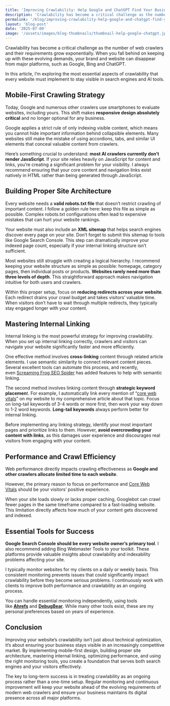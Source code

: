 ```yaml
---
title: 'Improving Crawlability: Help Google and ChatGPT Find Your Business Website'
description: 'Crawlability has become a critical challenge as the number of web crawlers and their requirements grow exponentially. Learn how to optimize for Google and AI crawlers.'
permalink: '/blog/improving-crawlability-help-google-and-chatgpt-find-your-business-website/'
layout: 'blog-post'
date: '2025-07-09'
image: '/assets/images/blog-thumbnails/thumbnail-help-google-chatgpt.jpg'
---
```


Crawlability has become a critical challenge as the number of web crawlers and their requirements grow exponentially. When you fall behind on keeping up with these evolving demands, your brand and website can disappear from major platforms, such as Google, Bing and ChatGPT.

In this article, I’m exploring the most essential aspects of crawlability that every website must implement to stay visible in search engines and AI tools.

## **Mobile-First Crawling Strategy**

Today, Google and numerous other crawlers use smartphones to evaluate websites, including yours. This shift makes **responsive design absolutely critical** and no longer optional for any business.

Google applies a strict rule of only indexing visible content, which means you cannot hide important information behind collapsible elements. Many websites still make the mistake of using accordions, tabs, and similar UI elements that conceal valuable content from crawlers.

Here’s something crucial to understand: **most AI crawlers currently don’t render JavaScript**. If your site relies heavily on JavaScript for content and links, you’re creating a significant problem for your visibility. I always recommend ensuring that your core content and navigation links exist natively in HTML rather than being generated through JavaScript.

## **Building Proper Site Architecture**

Every website needs a **valid robots.txt file** that doesn’t restrict crawling of important content. I follow a golden rule here: keep this file as simple as possible. Complex robots.txt configurations often lead to expensive mistakes that can hurt your website rankings.

Your website must also include an **XML sitemap** that helps search engines discover every page on your site. Don’t forget to submit this sitemap to tools like Google Search Console. This step can dramatically improve your indexed page count, especially if your internal linking structure isn’t sufficient.

Most websites still struggle with creating a logical hierarchy. I recommend keeping your website structure as simple as possible: homepage, category pages, then individual posts or products. **Websites rarely need more than three levels of depth**. This straightforward approach makes navigation intuitive for both users and crawlers.

Within this proper setup, focus on **reducing redirects across your website**. Each redirect drains your crawl budget and takes visitors’ valuable time. When visitors don’t have to wait through multiple redirects, they typically stay engaged longer with your content.

## **Mastering Internal Linking**

Internal linking is the most powerful strategy for improving crawlability. When you set up internal linking correctly, crawlers and visitors can navigate your website significantly faster and more efficiently.

One effective method involves **cross-linking** content through related article elements. I use semantic similarity to connect relevant content pieces. Several excellent tools can automate this process, and recently, even [Screaming Frog SEO Spider](https://www.screamingfrog.co.uk/seo-spider/) has added features to help with semantic linking.

The second method involves linking content through **strategic keyword placemen**t. For example, I automatically link every mention of “[core web vitals](https://www.techseovitals.com/763/how-core-web-vitals-boost-your-conversions-and-revenue/)” on my website to my comprehensive article about that topic. Focus on long-tail keywords of 3-4 words or more first, then work your way down to 1-2 word keywords. **Long-tail keywords** always perform better for internal linking.

Before implementing any linking strategy, identify your most important pages and prioritize links to them. However, **avoid overcrowding your content with links**, as this damages user experience and discourages real visitors from engaging with your content.

## **Performance and Crawl Efficiency**

Web performance directly impacts crawling effectiveness as **Google and other crawlers allocate limited time to each website**.

However, the primary reason to focus on performance and [Core Web Vitals](https://www.techseovitals.com/763/how-core-web-vitals-boost-your-conversions-and-revenue/) should be your visitors’ positive experience.

When your site loads slowly or lacks proper caching, Googlebot can crawl fewer pages in the same timeframe compared to a fast-loading website. This limitation directly affects how much of your content gets discovered and indexed.

## **Essential Tools for Success**

**Google Search Console should be every website owner’s primary tool**. I also recommend adding Bing Webmaster Tools to your toolkit. These platforms provide valuable insights about crawlability and indexability problems affecting your site.

I typically monitor websites for my clients on a daily or weekly basis. This consistent monitoring prevents issues that could significantly impact crawlability before they become serious problems. I continuously work with clients to improve both performance and crawlability as an ongoing process.

You can handle essential monitoring independently, using tools like [**Ahrefs**](https://ahrefs.com/) and [**DebugBear**](https://www.debugbear.com/). While many other tools exist, these are my personal preferences based on years of experience.

## **Conclusion**

Improving your website’s crawlability isn’t just about technical optimization, it’s about ensuring your business stays visible in an increasingly competitive market. By implementing mobile-first design, building proper site architecture, mastering internal linking, optimizing performance, and using the right monitoring tools, you create a foundation that serves both search engines and your visitors effectively.

The key to long-term success is in treating crawlability as an ongoing process rather than a one-time setup. Regular monitoring and continuous improvement will keep your website ahead of the evolving requirements of modern web crawlers and ensure your business maintains its digital presence across all major platforms.